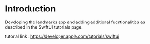 # Introduction
 Developing the landmarks app and adding additional fucntionalities as described in the SwiftUI tutorials page.
 
 tutorial link : https://developer.apple.com/tutorials/swiftui
